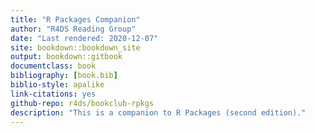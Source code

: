```yaml
--- 
title: "R Packages Companion"
author: "R4DS Reading Group"
date: "Last rendered: 2020-12-07"
site: bookdown::bookdown_site
output: bookdown::gitbook
documentclass: book
bibliography: [book.bib]
biblio-style: apalike
link-citations: yes
github-repo: r4ds/bookclub-rpkgs
description: "This is a companion to R Packages (second edition)."
---
```

